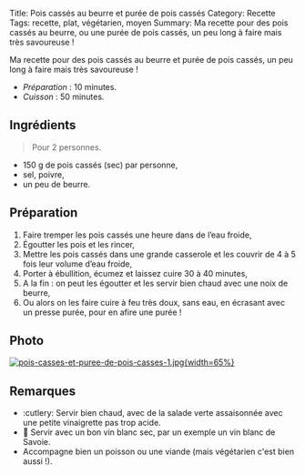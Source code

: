 Title: Pois cassés au beurre et purée de pois cassés
Category: Recette
Tags: recette, plat, végétarien, moyen
Summary: Ma recette pour des pois cassés au beurre, ou une purée de pois cassés, un peu long à faire mais très savoureuse !

Ma recette pour des pois cassés au beurre et purée de pois cassés, un peu long à faire mais très savoureuse !

- *Préparation* : 10 minutes.
- *Cuisson* : 50 minutes.

## Ingrédients
> Pour 2 personnes.

- 150 g de pois cassés (sec) par personne,
- sel, poivre,
- un peu de beurre.

## Préparation
1. Faire tremper les pois cassés une heure dans de l’eau froide,
2. Égoutter les pois et les rincer,
3. Mettre les pois cassés dans une grande casserole et les couvrir de 4 à 5 fois leur volume d’eau froide,
4. Porter à ébullition, écumez et laissez cuire 30 à 40 minutes,
5. A la fin : on peut les égoutter et les servir bien chaud avec une noix de beurre,
6. Ou alors on les faire cuire à feu très doux, sans eau, en écrasant avec un presse purée, pour en afire une purée !

## Photo

[![pois-casses-et-puree-de-pois-casses-1.jpg]({filename}images/pois-casses-et-puree-de-pois-casses-1.jpg){width=65%}]({filename}images/pois-casses-et-puree-de-pois-casses-1.jpg)

## Remarques
- :cutlery: Servir bien chaud, avec de la salade verte assaisonnée avec une petite vinaigrette pas trop acide.
- :wine_glass: Servir avec un bon vin blanc sec, par un exemple un vin blanc de Savoie.
- Accompagne bien un poisson ou une viande (mais végétarien c'est bien aussi !).
